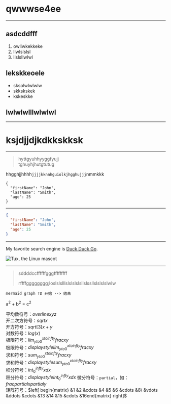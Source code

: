
<!-- <style>
body { background-color: #fff !important; }
h1,h2,h3,h4,h5,h6,h7,p { color: #000 !important; }
</style> -->


# qwwwse4ee  

---


## asdcddfff  

1. owllwkekkeke
2. llwlslslsl
3. llslsllwlwl

## lekskkeoele  

- sksolwlwlwlw
- skkskskek
- kskeskke

lwlwlwlllwlwlwl
---------------

---

ksjdjjdjkdkkskksk
===============

---

> hyttgyuhhyyggfyujj  
> tghuyhjhutgtutug

hhgghjjhhhh`jjjjkknnhguiolkjhgghujjj`nmmkkk

```
{
  "firstName": "John",
  "lastName": "Smith",
  "age": 25
}
```

---

```json
{
  "firstName": "John",
  "lastName": "Smith",
  "age": 25
}
```
***

My favorite search engine is [Duck Duck Go](https://duckduckgo.com).

![Tux, the Linux mascot](https://mdg.imgix.net/assets/images/tux.png?auto=format&fit=clip&q=40&w=100)

---

> sddddccffffffgggfffffffff  
>  
> rffffgggggggg;loslslslllslslslslsllslssllslslslslwlw

​```mermaid
graph TD
    开始 --> 结束
​```

a<sup>2</sup> + b<sup>2</sup> = c<sup>2</sup>


平均数符号：$overline{xyz}$   
开二次方符号：$sqrt x$       
开方符号：$sqrt[3]{x+y}$   
对数符号：$log(x)$  
极限符号：$lim^{x to infty}_{y to 0}{frac{x}{y}}$  
极限符号：$displaystyle lim^{x to infty}_{y to 0}{frac{x}{y}}$  
求和符号：$sum^{x to infty}_{y to 0}{frac{x}{y}}$  
求和符号：$displaystyle sum^{x to infty}_{y to 0}{frac{x}{y}}$  
积分符号：$int^{infty}_{0}{xdx}$  
积分符号：$displaystyle int^{infty}_{0}{xdx}$ 
微分符号：`partial`，如：$frac{partial x}{partial y}$  
矩阵符号：$left[ begin{matrix} &1 &2 &cdots &4 &5 &6 &cdots &8\ &vdots &ddots &cdots &13 &14 &15 &cdots &16end{matrix} right]$